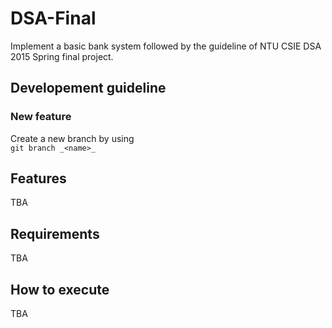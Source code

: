 # DSA-Final
Implement a basic bank system followed by the guideline of NTU CSIE DSA 2015 Spring final project.

## Developement guideline
### New feature
Create a new branch by using    
```git branch _<name>_```


## Features
TBA


## Requirements
TBA


## How to execute
TBA

